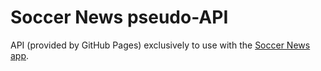 # Soccer News pseudo-API

API (provided by GitHub Pages) exclusively to use with the [Soccer News app](#).
